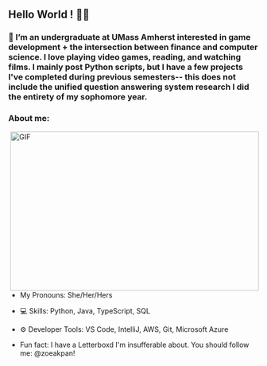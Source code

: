## Hello World ! 🧚‍♀️

### 🌸 I’m an undergraduate at UMass Amherst interested in game development + the intersection between finance and computer science. I love playing video games, reading, and watching films. I mainly post Python scripts, but I have a few projects I've completed during previous semesters-- this does not include the unified question answering system research I did the entirety of my sophomore year. 

### **About me:**
<img align="right" alt="GIF" src="./code.gif" width="500" height="320" />

- My Pronouns: She/Her/Hers

- 💻 Skills: Python, Java, TypeScript, SQL

- ⚙️ Developer Tools: VS Code, IntelliJ, AWS, Git, Microsoft Azure

- Fun fact: I have a Letterboxd I'm insufferable about. You should follow me: @zoeakpan!


